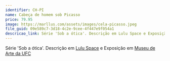 ```yaml
---
identifier: CH-PI
name: Cabeça de homem sob Picasso
price: 79.95
image: https://marllus.com/assets/images/cela-picasso.jpeg
file_guid: 09e589c7-3d18-4c2e-9cee-4f447e9f054a1
descricao_link: Série 'Sob a ótica'. Descrição em Lulu Space e Exposição em Museu de arte da UFC
---
```

Série 'Sob a ótica'. Descrição em <a href="https://marllus.com/arte/2020/12/06/sob-otica.html">Lulu Space</a> e Exposição em <a href="https://mauc.ufc.br/pt/marllus-lustosa/">Museu de Arte da UFC</a>
